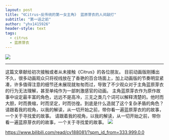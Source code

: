 ```yaml
---
layout: post
title: "《Citrus~反传统的第一女主角》 蓝原芽衣的人间敲打"
subtitle: "第一话之前"
author: "yhx1415926"
header-style: text
tags:
  - citrus
  - 蓝原芽衣
---
```


![](https://i0.hdslb.com/bfs/article/cff9f6ba87ebc3f45295b475f279c2ee71a682c5.jpg@1320w_740h)

---
这篇文章献给初次接触或者从未接触《Citrus》的各位朋友。
目前动画版刚播出不久，很多动画观众只将视线放在了香艳的百合场面上，加上动画版的节奏明显紧凑，许多值得注意的细节还未展现就匆匆而过，导致了不少观众对于主角蓝原芽衣的行为无法理解，甚至单纯作为一部刺激感官的动画。
主角蓝原芽衣作为原作故事中设定最丰富的角色，远远不是高冷，三无之类几个词可以解释清楚的。他时而大胆，时而畏缩，时而坚定，时而彷徨。到底是什么造就了这个复杂矛盾的角色？
请跟着我的视角，以我的解读，从一切开始之前，带你看一遍蓝原芽衣的的故事，一个关于寻找爱的故事。
请跟着我的视角，以我的解读，从一切开始之前，带你看一遍蓝原芽衣的的故事，一个关于寻找爱的故事。
![](https://i0.hdslb.com/bfs/article/a23e22493f3956bc8736d03650dcd56a49ee8220.png@!web-article-pic#pic_center)


https://www.bilibili.com/read/cv188081/?spm_id_from=333.999.0.0